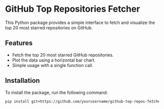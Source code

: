 # GitHub Top Repositories Fetcher

This Python package provides a simple interface to fetch and visualize the top 20 most starred repositories on GitHub.

## Features

- Fetch the top 20 most starred GitHub repositories.
- Plot the data using a horizontal bar chart.
- Simple usage with a single function call.

## Installation

To install the package, run the following command:

```bash
pip install git+https://github.com/yourusername/github-top-repos-fetcher.git
